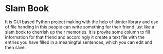 # Slam Book
It is GUI based Python project making with the help of tkinter library and use of file handing 
In this people can write something for their friend just like a slam book to cherrish up their memories.
It is provite some column to fill information for that friend and accordingly it create a text file with the entries you have filled in a meaningful sentences, which you can edit and then save.

